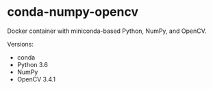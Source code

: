# conda-numpy-opencv

Docker container with miniconda-based Python, NumPy, and OpenCV. 

Versions:
 - conda 
 - Python 3.6
 - NumPy
 - OpenCV 3.4.1
